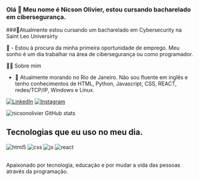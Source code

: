 
### Olá 👋 Meu nome é Nicson Olivier, estou cursando bacharelado em cibersegurança.

###🌱Atualmente estou cursando um bacharelado em Cybersecurity na Saint Leo Universirty

🔭 - Estou à procura da minha primeira oportunidade de emprego. Meu sonho é um dia trabalhar na área de cibersegurança ou como programador.

  <summary>👨‍💻 Sobre mim</summary>

- 💬 Atualmente morando no Rio de Janeiro. Não sou fluente em inglês e tenho conhecimentos de HTML, Python, Javascript, CSS, REACT, redes/TCP/IP, Windows e Linux.   

[![LinkedIn](https://img.shields.io/badge/LinkedIn-0077B5?style=for-the-badge&logo=linkedin&logoColor=white)](https://www.linkedin.com/in/nicsonolivier/)  [![Instagram](https://img.shields.io/badge/Instagram-E4405F?style=for-the-badge&logo=instagram&logoColor=white)](https://www.instagram.com/nicsonolivier/)

![nicsonolivier GitHub stats](https://github-readme-stats.vercel.app/api?username=nicsonolivier&show_icons=true&theme=radical)

## Tecnologias que eu uso no meu dia.
<div style="display: inline_block">
<img align="center" alt="html5" src="https://img.shields.io/badge/HTML5-E34F26?style=for-the-badge&logo=html5&logoColor=white" />
  <img align="center" alt="css" src="https://img.shields.io/badge/CSS3-1572B6?style=for-the-badge&logo=css3&logoColor=white" />
  <img align="center" alt="js" src="https://img.shields.io/badge/JavaScript-F7DF1E?style=for-the-badge&logo=javascript&logoColor=black" />
  <img align="center" alt="react" src="https://img.shields.io/badge/React-20232A?style=for-the-badge&logo=react&logoColor=61DAFB" />
</div><br/>

Apaixonado por tecnologia, educação e por mudar a vida das pessoas através da programação.
